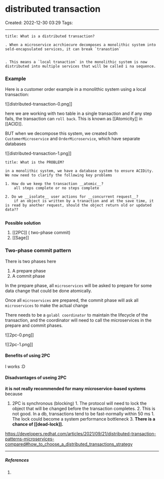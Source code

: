 # distributed transaction
Created: 2022-12-30 03:29
Tags: 
____

```ad-note 
title: What is a distributed transaction?

. When a microservice acrchiecure decomposes a monolithic system into seld-encapsulated services, it can break `tranastion`


. This means a `local tranaction` in the monolithic system is now distributed into multiple services that will be called i na sequence.

```

### Example 

Here is a customer order example in a monolithic system using a local transaction:

![[distributed-transaction-0.png]]

here we are working with two table in a single transaction and if any step fails, the transaction can `roll back`. This is known as [[Atomicity]] in [[ACID]].


BUT when we decompose this system, we created both `CustomerMicroservice` and `OrderMicroservice`, which have separate databases

![[distributed-transaction-1.png]]


```ad-danger
title: What is the PROBLEM?

in a monolithic system, we have a database system to ensure ACIDity.
We now need to clarify the following key problems

1. How do we keep the transaction __atomic__?
	all steps complete or no steps complete
	
2. Do we __isolate__ user actions for __concurrent request__?
	if an object is written by a tranaction and at the save time, it is read by another request, should the object return old or updated data??
	

```

__Possible solution__
1. [[2PC]] ( two-phase commit)
2. [[Sage]]

### Two-phase commit pattern

There is two phases here 
1. A prepare phase
2. A commit phase

In the prepare phase, all `microservices` will be asked to prepare for some data change that could be done atomically.

Once all `microservices` are prepared, the commit phase will ask all `microservices` to make the actual change

There needs to be a `golabl coordinator` to maintain the lifecycle of the transaction, and the coordinator will need to call the microservices in the prepare and commit phases.

![[2pc-0.png]]

![[2pc-1.png]]

#### Benefits of using 2PC
I works :D
#### Disadvantages of useing 2PC

__it is not really recommended for many microservice-based systems__ because 
1. 2PC is synchronous (blocking)
		1. The protocol will need to lock the object that will be changed before the transaction completes.
		2. This is not good. In a db, transactions tend to be fast-normally within 50 ms
			1. The lock could become a system performance bottleneck
		3. __There is a chance of [[dead-lock]].__




https://developers.redhat.com/articles/2021/09/21/distributed-transaction-patterns-microservices-compared#how_to_choose_a_distributed_transactions_strategy


_____
##### References
1.

